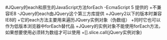 #JQuery的each和原生的JavaScript方法forEach
	-EcmaScript 5 提供的
		+不兼容IE8
	-JQuery的each由JQuery这个第三方库提供
		+JQuery2以下的版本时兼容IE8的
		+它的each方法主要用来遍历JQuery实例对象（伪数组）
		+同时它也可以作为低版本浏览器中forEach替代品
		+JQuery的实例对象不能使用forEach方法，如果想要使用必须转为数组才可以使用
		+[].slice.call(jQuery实例对象)